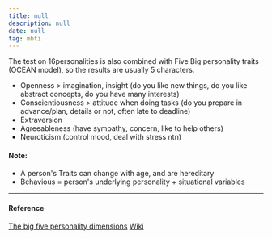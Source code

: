 ```yaml
---
title: null
description: null
date: null
tag: mbti
---
```


The test on 16personalities is also combined with Five Big personality traits (OCEAN model), so the results are usually 5 characters.

- Openness > imagination, insight (do you like new things, do you like abstract concepts, do you have many interests)
- Conscientiousness > attitude when doing tasks (do you prepare in advance/plan, details or not, often late to deadline)
- Extraversion
- Agreeableness (have sympathy, concern, like to help others)
- Neuroticism (control mood, deal with stress ntn)

#### Note:

- A person's Traits can change with age, and are hereditary
- Behavious = person's underlying personality + situational variables

---

#### Reference

[The big five personality dimensions](https://www.verywellmind.com/the-big-five-personality-dimensions-2795422#:~:text=The%20five%20broad%20personality%20traits,how%20many%20personality%20traits%20exist) [Wiki](https://en.wikipedia.org/wiki/Big_Five_personality_traits)
